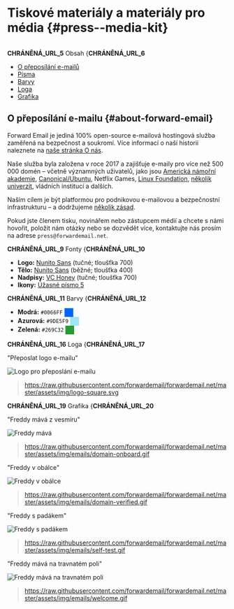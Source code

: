 # Tiskové materiály a materiály pro média {#press--media-kit}

<img loading="lazy" src="/img/articles/press.webp" alt="" class="rounded-lg" />

__CHRÁNĚNÁ_URL_5__ Obsah {__CHRÁNĚNÁ_URL_6__

* [O přeposílání e-mailů](#about-forward-email)
* [Písma](#fonts)
* [Barvy](#colors)
* [Loga](#logos)
* [Grafika](#graphics)

## O přeposílání e-mailu {#about-forward-email}

Forward Email je jediná 100% open-source e-mailová hostingová služba zaměřená na bezpečnost a soukromí. Více informací o naší historii naleznete na [naše stránka O nás](/about).

Naše služba byla založena v roce 2017 a zajišťuje e-maily pro více než 500 000 domén – včetně významných uživatelů, jako jsou [Americká námořní akademie](/blog/docs/federal-government-email-service-section-889-compliant), [Canonical/Ubuntu](/blog/docs/canonical-ubuntu-email-enterprise-case-study), Netflix Games, [Linux Foundation](/blog/docs/linux-foundation-email-enterprise-case-study), [několik univerzit](/blog/docs/alumni-email-forwarding-university-case-study), vládních institucí a dalších.

Naším cílem je být platformou pro podnikovou e-mailovou a bezpečnostní infrastrukturu – a dodržujeme [několik zásad](https://forwardemail.net/blog/docs/best-quantum-safe-encrypted-email-service#principles).

Pokud jste členem tisku, novinářem nebo zástupcem médií a chcete s námi hovořit, položit nám otázky nebo se dozvědět více, kontaktujte nás prosím na adrese `press@forwardemail.net`.

__CHRÁNĚNÁ_URL_9__ Fonty {__CHRÁNĚNÁ_URL_10__

* **Logo:** [Nunito Sans](https://fonts.google.com/specimen/Nunito+Sans) (tučné; tloušťka 700)
* **Tělo:** [Nunito Sans](https://fonts.google.com/specimen/Nunito+Sans) (běžné; tloušťka 400)
* **Nadpisy:** [VC Honey](https://verycoolstudio.com/typefaces/honey) (tučné; tloušťka 700)
* **Ikony:** [Úžasné písmo 5](https://fontawesome.com/)

__CHRÁNĚNÁ_URL_11__ Barvy {__CHRÁNĚNÁ_URL_12__

* **Modrá:** `#0066FF` <span style="vertical-align:middle;display:inline-block;padding:10px;background:#0066FF;"></span>
* **Azurová:** `#9DE5F9` <span style="vertical-align:middle;display:inline-block;padding:10px;background:#9DE5F9;"></span>
* **Zelená:** `#269C32` <span style="vertical-align:middle;display:inline-block;padding:10px;background:#269C32;"></span>

__CHRÁNĚNÁ_URL_16__ Loga {__CHRÁNĚNÁ_URL_17__

"Přeposlat logo e-mailu"

![Logo pro přeposlání e-mailu](https://raw.githubusercontent.com/forwardemail/forwardemail.net/master/assets/img/logo-square.svg)

> <https://raw.githubusercontent.com/forwardemail/forwardemail.net/master/assets/img/logo-square.svg>

__CHRÁNĚNÁ_URL_19__ Grafika {__CHRÁNĚNÁ_URL_20__

"Freddy mává z vesmíru"

![Freddy mává](https://raw.githubusercontent.com/forwardemail/forwardemail.net/master/assets/img/emails/domain-onboard.gif)

> <https://raw.githubusercontent.com/forwardemail/forwardemail.net/master/assets/img/emails/domain-onboard.gif>

"Freddy v obálce"

![Freddy v obálce](https://raw.githubusercontent.com/forwardemail/forwardemail.net/master/assets/img/emails/domain-verified.gif)

> <https://raw.githubusercontent.com/forwardemail/forwardemail.net/master/assets/img/emails/domain-verified.gif>

"Freddy s padákem"

![Freddy s padákem](https://raw.githubusercontent.com/forwardemail/forwardemail.net/master/assets/img/emails/self-test.gif)

> <https://raw.githubusercontent.com/forwardemail/forwardemail.net/master/assets/img/emails/self-test.gif>

"Freddy mává na travnatém poli"

![Freddy mává na travnatém poli](https://raw.githubusercontent.com/forwardemail/forwardemail.net/master/assets/img/emails/welcome.gif)

> <https://raw.githubusercontent.com/forwardemail/forwardemail.net/master/assets/img/emails/welcome.gif>
